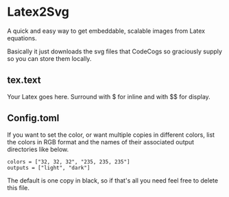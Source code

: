 # Latex2Svg
A quick and easy way to get embeddable, scalable images from Latex equations.

Basically it just downloads the svg files that CodeCogs so graciously supply so you can store them locally.

## tex.text
Your Latex goes here. Surround with $ for inline and with $$ for display.

## Config.toml
If you want to set the color, or want multiple copies in different colors,
list the colors in RGB format and the names of their associated output directories like below.
```
colors = ["32, 32, 32", "235, 235, 235"]
outputs = ["light", "dark"]
```
The default is one copy in black, so if that's all you need feel free to delete this file.